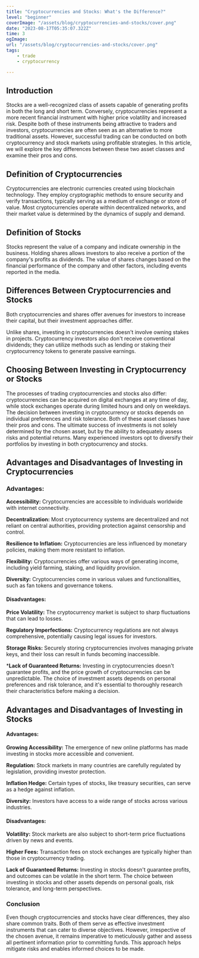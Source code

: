 ```yaml
---
title: "Cryptocurrencies and Stocks: What's the Difference?"
level: "beginner"
coverImage: "/assets/blog/cryptocurrencies-and-stocks/cover.png"
date: "2023-08-17T05:35:07.322Z"
time: 3
ogImage:
url: "/assets/blog/cryptocurrencies-and-stocks/cover.png"
tags:
    - trade
    - cryptocurrency 

---
```

## Introduction

Stocks are a well-recognized class of assets capable of generating profits in both the long and short term. Conversely, cryptocurrencies represent a more recent financial instrument with higher price volatility and increased risk. Despite both of these instruments being attractive to traders and investors, cryptocurrencies are often seen as an alternative to more traditional assets. However, successful trading can be conducted on both cryptocurrency and stock markets using profitable strategies. In this article, we will explore the key differences between these two asset classes and examine their pros and cons.

## Definition of Cryptocurrencies

Cryptocurrencies are electronic currencies created using blockchain technology. They employ cryptographic methods to ensure security and verify transactions, typically serving as a medium of exchange or store of value. Most cryptocurrencies operate within decentralized networks, and their market value is determined by the dynamics of supply and demand.
## Definition of Stocks
Stocks represent the value of a company and indicate ownership in the business. Holding shares allows investors to also receive a portion of the company's profits as dividends. The value of shares changes based on the financial performance of the company and other factors, including events reported in the media.
<!-- banner_place -->

## Differences Between Cryptocurrencies and Stocks
Both cryptocurrencies and shares offer avenues for investors to increase their capital, but their investment approaches differ.

Unlike shares, investing in cryptocurrencies doesn't involve owning stakes in projects. Cryptocurrency investors also don't receive conventional dividends; they can utilize methods such as lending or staking their cryptocurrency tokens to generate passive earnings.
## Choosing Between Investing in Cryptocurrency or Stocks

The processes of trading cryptocurrencies and stocks also differ: cryptocurrencies can be acquired on digital exchanges at any time of day, while stock exchanges operate during limited hours and only on weekdays. The decision between investing in cryptocurrency or stocks depends on individual preferences and risk tolerance. Both of these asset classes have their pros and cons. The ultimate success of investments is not solely determined by the chosen asset, but by the ability to adequately assess risks and potential returns. Many experienced investors opt to diversify their portfolios by investing in both cryptocurrency and stocks.
## Advantages and Disadvantages of Investing in Cryptocurrencies

### Advantages:
**Accessibility:** Cryptocurrencies are accessible to individuals worldwide with internet connectivity.



**Decentralization:** Most cryptocurrency systems are decentralized and not reliant on central authorities, providing protection against censorship and control.

**Resilience to Inflation:** Cryptocurrencies are less influenced by monetary policies, making them more resistant to inflation.

**Flexibility:** Cryptocurrencies offer various ways of generating income, including yield farming, staking, and liquidity provision.

**Diversity:** Cryptocurrencies come in various values and functionalities, such as fan tokens and governance tokens.

#### Disadvantages:

**Price Volatility:** The cryptocurrency market is subject to sharp fluctuations that can lead to losses.

**Regulatory Imperfections:** Cryptocurrency regulations are not always comprehensive, potentially causing legal issues for investors.

**Storage Risks:** Securely storing cryptocurrencies involves managing private keys, and their loss can result in funds becoming inaccessible.

***Lack of Guaranteed Returns:** Investing in cryptocurrencies doesn't guarantee profits, and the price growth of cryptocurrencies can be unpredictable. The choice of investment assets depends on personal preferences and risk tolerance, and it's essential to thoroughly research their characteristics before making a decision.
## Advantages and Disadvantages of Investing in Stocks

#### Advantages:
**Growing Accessibility:** The emergence of new online platforms has made investing in stocks more accessible and convenient.

**Regulation:** Stock markets in many countries are carefully regulated by legislation, providing investor protection.

**Inflation Hedge:** Certain types of stocks, like treasury securities, can serve as a hedge against inflation.

**Diversity:** Investors have access to a wide range of stocks across various industries.

#### Disadvantages:
**Volatility:** Stock markets are also subject to short-term price fluctuations driven by news and events.

**Higher Fees:** Transaction fees on stock exchanges are typically higher than those in cryptocurrency trading.

**Lack of Guaranteed Returns:** Investing in stocks doesn't guarantee profits, and outcomes can be volatile in the short term. The choice between investing in stocks and other assets depends on personal goals, risk tolerance, and long-term perspectives.
### Conclusion
Even though cryptocurrencies and stocks have clear differences, they also share common traits. Both of them serve as effective investment instruments that can cater to diverse objectives. However, irrespective of the chosen avenue, it remains imperative to meticulously gather and assess all pertinent information prior to committing funds. This approach helps mitigate risks and enables informed choices to be made.